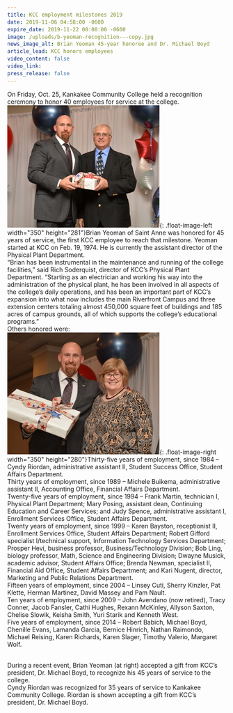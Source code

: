 ```yaml
---
title: KCC employment milestones 2019
date: 2019-11-06 04:58:00 -0600
expire_date: 2019-11-22 00:00:00 -0600
image: /uploads/b-yeoman-recognition---copy.jpg
news_image_alt: Brian Yeoman 45-year honoree and Dr. Michael Boyd
article_lead: KCC honors employees
video_content: false
video_link:
press_release: false
---
```


On Friday, Oct. 25, Kankakee Community College held a recognition ceremony to honor 40 employees for service at the college.&nbsp;<br>![](/uploads/b-yeoman-recognition---copy.jpg){: .float-image-left width="350" height="281"}Brian Yeoman of Saint Anne was honored for 45 years of service, the first KCC employee to reach that milestone. Yeoman started at KCC on Feb. 19, 1974. He is currently the assistant director of the Physical Plant Department.&nbsp;<br>“Brian has been instrumental in the maintenance and running of the college facilities,” said Rich Soderquist, director of KCC’s Physical Plant Department. “Starting as an electrician and working his way into the administration of the physical plant, he has been involved in all aspects of the college’s daily operations, and has been an important part of KCC’s expansion into what now includes the main Riverfront Campus and three extension centers totaling almost 450,000 square feet of buildings and 185 acres of campus grounds, all of which supports the college’s educational programs.”<br>Others honored were:<br>![](/uploads/c-riordan-d41-7542---copy.JPG){: .float-image-right width="350" height="280"}Thirty-five years of employment, since 1984 – Cyndy Riordan, administrative assistant II, Student Success Office, Student Affairs Department.<br>Thirty years of employment, since 1989 – Michele Buikema, administrative assistant II, Accounting Office, Financial Affairs Department.<br>Twenty-five years of employment, since 1994 – Frank Martin, technician I, Physical Plant Department; Mary Posing, assistant dean, Continuing Education and Career Services; and Judy Spence, administrative assistant I, Enrollment Services Office, Student Affairs Department.<br>Twenty years of employment, since 1999 – Karen Bayston, receptionist II, Enrollment Services Office, Student Affairs Department; Robert Gifford specialist I/technical support, Information Technology Services Department; Prosper Hevi, business professor, Business/Technology Division; Bob Ling, biology professor, Math, Science and Engineering Division; Dwayne Musick, academic advisor, Student Affairs Office; Brenda Newman, specialist II, Financial Aid Office, Student Affairs Department; and Kari Nugent, director, Marketing and Public Relations Department.<br>Fifteen years of employment, since 2004 – Linsey Cuti, Sherry Kinzler, Pat Klette, Herman Martinez, David Massey and Pam Nault.&nbsp;<br>Ten years of employment, since 2009 – John Avendano (now retired), Tracy Conner, Jacob Fansler, Cathi Hughes, Rexann McKinley, Allyson Saxton, Chelise Slowik, Keisha Smith, Yuri Starik and Kenneth West.<br>Five years of employment, since 2014 – Robert Babich, Michael Boyd, Chenille Evans, Lamanda Garcia, Bernice Hinrich, Nathan Raimondo, Michael Reising, Karen Richards, Karen Slager, Timothy Valerio, Margaret Wolf.<br>&nbsp;

During a recent event, Brian Yeoman (at right) accepted a gift from KCC’s president, Dr. Michael Boyd, to recognize his 45 years of service to the college.<br>Cyndy Riordan was recognized for 35 years of service to Kankakee Community College. Riordan is shown accepting a gift from KCC’s president, Dr. Michael Boyd.<br>&nbsp;